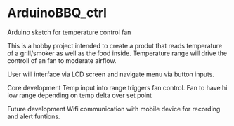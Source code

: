 # ArduinoBBQ_ctrl
Arduino sketch for temperature control fan

This is a hobby project intended to create a produt that reads temperature of a grill/smoker as well as the food inside. 
Temperature range will drive the controll of an fan to moderate airflow. 

User will interface via LCD screen and navigate menu via button inputs. 

Core development
Temp input into range triggers fan control. 
    Fan to have hi low range depending on temp delta over set point

Future  development
Wifi communication with mobile device for recording and alert funtions. 
 
